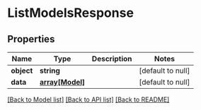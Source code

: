 # ListModelsResponse

## Properties
Name | Type | Description | Notes
------------ | ------------- | ------------- | -------------
**object** | **string** |  | [default to null]
**data** | [**array[Model]**](Model.md) |  | [default to null]

[[Back to Model list]](../README.md#documentation-for-models) [[Back to API list]](../README.md#documentation-for-api-endpoints) [[Back to README]](../README.md)


